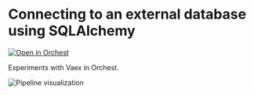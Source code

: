 # Connecting to an external database using SQLAlchemy

[![Open in Orchest](https://github.com/orchest/orchest-examples/raw/main/imgs/open_in_orchest.svg)](https://cloud.orchest.io/?import_url=https://github.com/astrojuanlu/orchest-sqlalchemy/)

Experiments with Vaex in Orchest.

![Pipeline visualization](https://pviz.orchest.io/?pipeline=https://github.com/astrojuanlu/orchest-sqlalchemy/blob/main/main.orchest)
